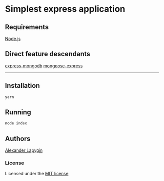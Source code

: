 # Simplest express application

## Requirements

[Node.js](https://nodejs.org/en/download/package-manager/)

## Direct feature descendants

[express-mongodb](https://github.com/softspider/express-mongodb)
[mongoose-express](https://github.com/softspider/mongoose-express)

---

## Installation

```sh
yarn
```

## Running

```sh
node index
```

## Authors

[Alexander Lapygin](https://github.com/AlexanderLapygin)

### License

Licensed under the [MIT license](./LICENSE)